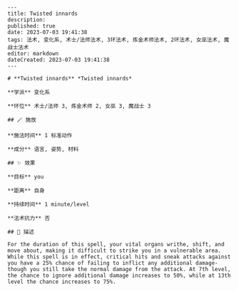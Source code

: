 
    ---
    title: Twisted innards
    description: 
    published: true
    date: 2023-07-03 19:41:38
    tags: 法术, 变化系, 术士/法师法术, 3环法术, 炼金术师法术, 2环法术, 女巫法术, 魔战士法术
    editor: markdown
    dateCreated: 2023-07-03 19:41:38
    ---

    # **Twisted innards** *Twisted innards*

    **学派** 变化系 

    **环位** 术士/法师 3, 炼金术师 2, 女巫 3, 魔战士 3

    ## 🪄 施放

    **施法时间** 1 标准动作

    **成分** 语言, 姿势, 材料

    ## ✨ 效果 

    **目标** you 

    **距离** 自身  

    **持续时间** 1 minute/level 

    **法术抗力** 否

    ## 📖 描述

    For the duration of this spell, your vital organs writhe, shift, and move about, making it difficult to strike you in a vulnerable area. While this spell is in effect, critical hits and sneak attacks against you have a 25% chance of failing to inflict any additional damage-though you still take the normal damage from the attack. At 7th level, the chance to ignore additional damage increases to 50%, while at 13th level the chance increases to 75%.
    